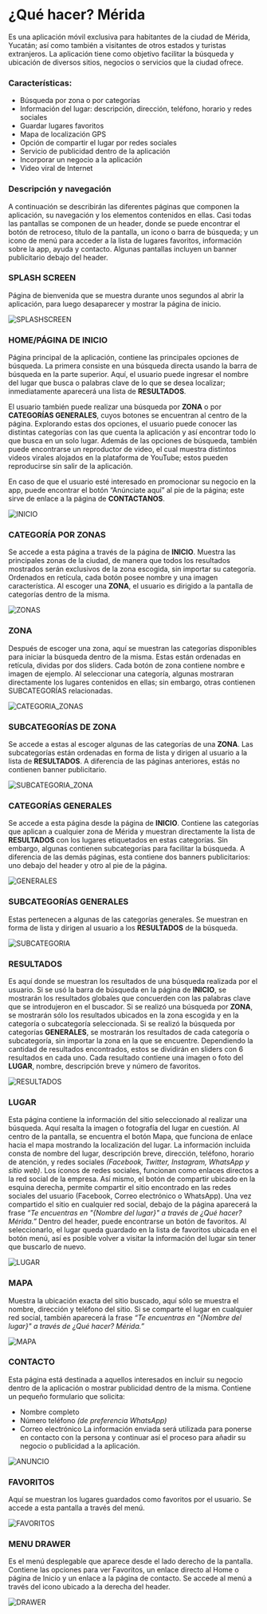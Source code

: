 
# ¿Qué hacer? Mérida
Es una aplicación móvil exclusiva para habitantes de la ciudad de Mérida, Yucatán; así como también a visitantes de otros estados y turistas extranjeros. La aplicación tiene como objetivo facilitar la búsqueda y ubicación de diversos sitios, negocios o servicios que la ciudad ofrece.

### Características:

- Búsqueda por zona o por categorías
- Información del lugar: descripción, dirección, teléfono, horario y redes sociales
- Guardar lugares favoritos
- Mapa de localización GPS
- Opción de compartir el lugar por redes sociales
- Servicio de publicidad dentro de la aplicación
- Incorporar un negocio a la aplicación
- Video viral de Internet


### Descripción y navegación
A continuación se describirán las diferentes páginas que componen la aplicación, su navegación y los elementos contenidos en ellas. Casi todas las pantallas se componen de un header, donde se puede encontrar el botón de retroceso, título de la pantalla, un icono o barra de búsqueda; y un icono de menú para acceder a la lista de lugares favoritos, información sobre la app, ayuda y contacto. Algunas pantallas incluyen un banner publicitario debajo del header.


### SPLASH SCREEN
Página de bienvenida que se muestra durante unos segundos al abrir la aplicación, para luego desaparecer y mostrar la página de inicio.

![SPLASHSCREEN](./assets/src/Maquetado/SPLASH.png)


### HOME/PÁGINA DE INICIO
Página principal de la aplicación, contiene las principales opciones de búsqueda. La primera consiste en una búsqueda directa usando la barra de búsqueda en la parte superior. Aquí, el usuario puede ingresar el nombre del lugar que busca o palabras clave de lo que se desea localizar; inmediatamente aparecerá una lista de **RESULTADOS**.

El usuario también puede realizar una búsqueda por **ZONA** o por **CATEGORÍAS GENERALES**, cuyos botones se encuentran al centro de la página. Explorando estas dos opciones, el usuario puede conocer las distintas categorías con las que cuenta la aplicación y así encontrar todo lo que busca en un solo lugar.
Además de las opciones de búsqueda, también puede encontrarse un reproductor de video, el cual muestra distintos videos virales alojados en la plataforma de YouTube; estos pueden reproducirse sin salir de la aplicación.

En caso de que el usuario esté interesado en promocionar su negocio en la app, puede encontrar el botón “Anúnciate aquí” al pie de la página; este sirve de enlace a la página de **CONTACTANOS**.

![INICIO](./assets/src/Maquetado/INICIO.png)

### CATEGORÍA POR ZONAS
Se accede a esta página a través de la página de **INICIO**. Muestra las principales zonas de la ciudad, de manera que todos los resultados mostrados serán exclusivos de la zona escogida, sin importar su categoría. Ordenados en retícula, cada botón posee nombre y una imagen característica.
Al escoger una **ZONA**, el usuario es dirigido a la pantalla de categorías dentro de la misma.

![ZONAS](./assets/src/Maquetado/ZONAS.png)

### ZONA
Después de escoger una zona, aquí se muestran las categorías disponibles para iniciar la búsqueda dentro de la misma. Estas están ordenadas en retícula, dividas por dos sliders. Cada botón de zona contiene nombre e imagen de ejemplo. Al seleccionar una categoría, algunas mostraran directamente los lugares contenidos en ellas; sin embargo, otras contienen SUBCATEGORÍAS relacionadas.

![CATEGORIA_ZONAS](./assets/src/Maquetado/CATEGORIA1.png)

### SUBCATEGORÍAS DE ZONA
Se accede a estas al escoger algunas de las categorías de una **ZONA**. Las subcategorías están ordenadas en forma de lista y dirigen al usuario a la lista de **RESULTADOS**. A diferencia de las páginas anteriores, estás no contienen banner publicitario.

![SUBCATEGORIA_ZONA](./assets/src/Maquetado/Deportes.png)

### CATEGORÍAS GENERALES
Se accede a esta página desde la página de **INICIO**. Contiene las categorías que aplican a cualquier zona de Mérida y muestran directamente la lista de **RESULTADOS** con los lugares etiquetados en estas categorías. Sin embargo, algunas contienen subcategorías para facilitar la búsqueda. A diferencia de las demás páginas, esta contiene dos banners publicitarios: uno debajo del header y otro al pie de la página.

![GENERALES](./assets/src/Maquetado/GENERALES.png)

### SUBCATEGORÍAS GENERALES
Estas pertenecen a algunas de las categorías generales. Se muestran en forma de lista y dirigen al usuario a los **RESULTADOS** de la búsqueda.

![SUBCATEGORIA](./assets/src/Maquetado/Clasificados.png)

### RESULTADOS
Es aquí donde se muestran los resultados de una búsqueda realizada por el usuario.
Si se usó la barra de búsqueda en la página de **INICIO**, se mostrarán los resultados globales que concuerden con las palabras clave que se introdujeron en el buscador.
Si se realizó una búsqueda por **ZONA**, se mostrarán sólo los resultados ubicados en la zona escogida y en la categoría o subcategoría seleccionada.
Si se realizó la búsqueda por categorías **GENERALES**, se mostrarán los resultados de cada categoría o subcategoría, sin importar la zona en la que se encuentre.
Dependiendo la cantidad de resultados encontrados, estos se dividirán en sliders con 6 resultados en cada uno. Cada resultado contiene una imagen o foto del **LUGAR**, nombre, descripción breve y número de favoritos.

![RESULTADOS](./assets/src/Maquetado/RESULTADOS.png)

### LUGAR
Esta página contiene la información del sitio seleccionado al realizar una búsqueda. Aquí resalta la imagen o fotografía del lugar en cuestión. Al centro de la pantalla, se encuentra el botón Mapa, que funciona de enlace hacia el mapa mostrando la localización del lugar.
La información incluida consta de nombre del lugar, descripción breve, dirección, teléfono, horario de atención, y redes sociales *(Facebook, Twitter, Instagram, WhatsApp y sitio web)*. Los íconos de redes sociales, funcionan como enlaces directos a la red social de la empresa. Así mismo, el botón de compartir ubicado en la esquina derecha, permite compartir el sitio encontrado en las redes sociales del usuario (Facebook, Correo electrónico o WhatsApp). Una vez compartido el sitio en cualquier red social, debajo de la página aparecerá la frase *“Te encuentras en "{Nombre del lugar}" a través de  ¿Qué hacer? Mérida.”*
Dentro del header, puede encontrarse un botón de favoritos. Al seleccionarlo, el lugar queda guardado en la lista de favoritos ubicada en el botón menú, así es posible volver a visitar la información del lugar sin tener que buscarlo de nuevo.

![LUGAR](./assets/src/Maquetado/LUGAR.png)

### MAPA
Muestra la ubicación exacta del sitio buscado, aquí sólo se muestra el nombre, dirección y teléfono del sitio. Si se comparte el lugar en cualquier red social, también aparecerá la frase *“Te encuentras en "{Nombre del lugar}" a través de  ¿Qué hacer? Mérida.”*

![MAPA](./assets/src/Maquetado/MAPA_COMPARTIDO.png)

### CONTACTO
Esta página está destinada a aquellos interesados en incluir su negocio dentro de la aplicación o mostrar publicidad dentro de la misma. Contiene un pequeño formulario que solicita:
- Nombre completo
- Número teléfono *(de preferencia WhatsApp)*
- Correo electrónico
La información enviada será utilizada para ponerse en contacto con la persona y continuar así el proceso para añadir su negocio o publicidad a la aplicación.

![ANUNCIO](./assets/src/Maquetado/ANUNCIO.png)

### FAVORITOS
Aquí se muestran los lugares guardados como favoritos por el usuario. Se accede a esta pantalla a través del menú.

![FAVORITOS](./assets/src/Maquetado/Favoritos.png)

### MENU DRAWER
Es el menú desplegable que aparece desde el lado derecho de la pantalla. Contiene las opciones para ver Favoritos, un enlace directo al Home o página de Inicio y un enlace a la página de contacto.
Se accede al menú a través del icono ubicado a la derecha del header.

![DRAWER](./assets/src/Maquetado/Drawner.png)
